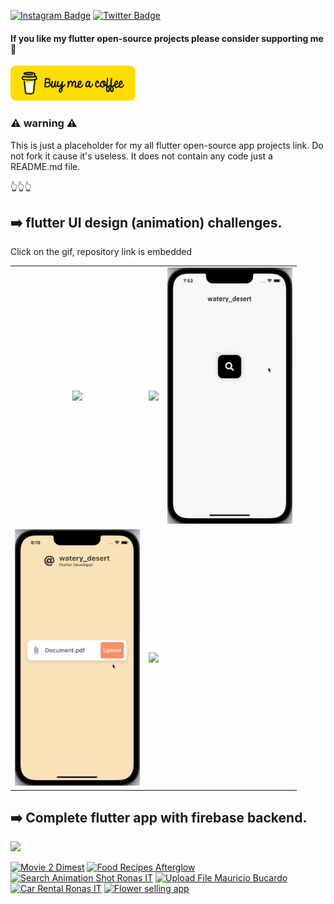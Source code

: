 
[![Instagram Badge](https://img.shields.io/badge/-Instagram-e84393?style=for-the-badge&labelColor=e84393&logo=instagram&logoColor=white)](https://instagram.com/watery_desert)
[![Twitter Badge](https://img.shields.io/badge/-Twitter-1ca0f1?style=for-the-badge&logo=twitter&logoColor=white&link=https://twitter.com/watery_desert)](https://twitter.com/watery_desert)

#### If you like my flutter open-source projects please consider supporting me 💛

<a href="https://www.buymeacoffee.com/watery_desert"><img src="https://raw.githubusercontent.com/watery-desert/assets/main/watery_desert/bmc-button.png" height="56"></a>
<div>

### ⚠️ warning ⚠️

This is just a placeholder for my all flutter open-source app projects link. Do not fork it cause it's useless. It does not contain any code just a README.md file.

👆👆👆

## ➡️ flutter UI design (animation) challenges.
Click on the gif, repository link is embedded

<table>
   <tr>
      <td align="center">
         <a href="https://github.com/watery-desert/movie_2_dimest">
         <img src="https://raw.githubusercontent.com/watery-desert/assets/main/movie_2_dimest/screen_recording.gif"  width="200"/>
         </a>
      </td>
      <td align="center">
         <a href="https://github.com/watery-desert/food_recipes_afterglow">
         <img src="https://raw.githubusercontent.com/watery-desert/assets/main/food_recipes_afterglow/screen_recording.gif"  width="200"/>
         </a>
      </td>
      <td align="center">
         <a href="https://github.com/watery-desert/search_animation_shot_ronas_it">
         <img src="https://raw.githubusercontent.com/watery-desert/assets/main/search_animation_shot_ronas_it/screen_recording.gif"  width="200"/>
         </a>
      </td>
   </tr>
   <td align="center">
         <a href="https://github.com/watery-desert/upload_file_mauricio_bucardo">
         <img src="https://raw.githubusercontent.com/watery-desert/assets/main/upload_file_mauricio_bucardo/screen_recording.gif"  width="200"/>
         </a>
   </td>
   <td align="center">
         <a href="https://github.com/watery-desert/car_rental_ronas_it">
         <img src="https://raw.githubusercontent.com/watery-desert/assets/main/car_rental_ronas_it/screen_recording.gif"  width="200"/>
         </a>
   </td>
   <!-- <td align="center">
         <a href="https://github.com/watery-desert/car_rental_ronas_it">
         <img src="https://raw.githubusercontent.com/watery-desert/assets/main/car_rental_ronas_it/screen_recording.gif"  width="200"/>
         </a> -->
   </td>
   </tr>
</table>

## ➡️ Complete flutter app with firebase backend. 

   <a href="https://github.com/watery-desert/flower_selling_app">
   <img src="https://raw.githubusercontent.com/watery-desert/assets/main/flower_selling_app/screen_recordings/overview.gif"  width="200"/>
   </a>

<div>
<div>


   
[![Movie 2 Dimest](https://github-readme-stats.vercel.app/api/pin/?username=watery-desert&repo=movie_2_dimest)](https://github.com/watery-desert/movie_2_dimest)
[![Food Recipes Afterglow](https://github-readme-stats.vercel.app/api/pin/?username=watery-desert&repo=food_recipes_afterglow)](https://github.com/watery-desert/food_recipes_afterglow)
[![Search Animation Shot Ronas IT](https://github-readme-stats.vercel.app/api/pin/?username=watery-desert&repo=search_animation_shot_ronas_it)](https://github.com/watery-desert/search_animation_shot_ronas_it)
[![Upload File Mauricio Bucardo](https://github-readme-stats.vercel.app/api/pin/?username=watery-desert&repo=upload_file_mauricio_bucardo)](https://github.com/watery-desert/upload_file_mauricio_bucardo)
[![Car Rental Ronas IT](https://github-readme-stats.vercel.app/api/pin/?username=watery-desert&repo=car_rental_ronas_it)](https://github.com/watery-desert/car_rental_ronas_it)
[![Flower selling app](https://github-readme-stats.vercel.app/api/pin/?username=watery-desert&repo=flower_selling_app)](https://github.com/watery-desert/flower_selling_app)    

